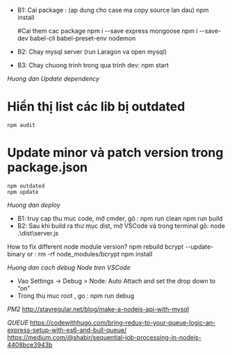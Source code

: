 <!-- Ref link 
https://appdividend.com/2018/02/03/node-js-express-tutorial-beginners-2018/
https://travishorn.com/setting-up-eslint-on-vs-code-with-airbnb-javascript-style-guide-6eb78a535ba6

JWT:
https://scotch.io/tutorials/authenticate-a-node-es6-api-with-json-web-tokens
http://jasonwatmore.com/post/2018/08/06/nodejs-jwt-authentication-tutorial-with-example-api
-->

- B1: Cai package  : (ap dung cho case ma copy source lan dau)
    npm install

    #Cai them cac package
    npm i --save express mongoose
    npm i --save-dev babel-cli babel-preset-env nodemon

- B2: Chay mysql server (run Laragon va open mysql)
- B3: Chay chuong trinh trong qua trinh dev:
    npm start

*Huong dan Update dependency*
# Hiển thị list các lib bị outdated
    npm audit
# Update minor và patch version trong package.json
    npm outdated
    npm update

*Huong dan deploy*
- B1: truy cap thu muc code, mở cmder, gõ :
    npm run clean
    npm run build
- B2: Sau khi build ra thư mục dist, mở VSCode và trong terminal gõ:
    node .\dist\server.js

How to fix different node module version?
    npm rebuild bcrypt --update-binary
    or :
    rm -rf node_modules/bcrypt
    npm install

*Huong dan cach debug Node tren VSCode*
- Vao Settings -> Debug > Node: Auto Attach and set the drop down to “on”
- Trong thu muc root , go : npm run debug

*PM2*
http://stayregular.net/blog/make-a-nodejs-api-with-mysql

*QUEUE*
https://codewithhugo.com/bring-redux-to-your-queue-logic-an-express-setup-with-es6-and-bull-queue/
https://medium.com/@shabir/sequential-job-processing-in-nodejs-4408bce3943b
    